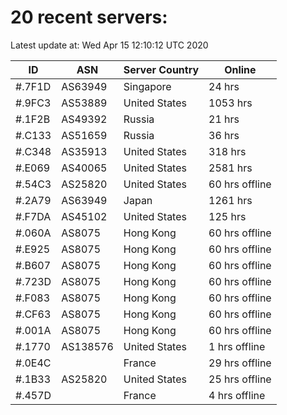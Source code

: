 # 20 recent servers:

Latest update at: Wed Apr 15 12:10:12 UTC 2020

| ID | ASN | Server Country | Online |
| -- | --- | -------------- | ------ |
| #.7F1D | AS63949 | Singapore | 24 hrs |
| #.9FC3 | AS53889 | United States | 1053 hrs |
| #.1F2B | AS49392 | Russia | 21 hrs |
| #.C133 | AS51659 | Russia | 36 hrs |
| #.C348 | AS35913 | United States | 318 hrs |
| #.E069 | AS40065 | United States | 2581 hrs |
| #.54C3 | AS25820 | United States | 60 hrs offline |
| #.2A79 | AS63949 | Japan | 1261 hrs |
| #.F7DA | AS45102 | United States | 125 hrs |
| #.060A | AS8075 | Hong Kong | 60 hrs offline |
| #.E925 | AS8075 | Hong Kong | 60 hrs offline |
| #.B607 | AS8075 | Hong Kong | 60 hrs offline |
| #.723D | AS8075 | Hong Kong | 60 hrs offline |
| #.F083 | AS8075 | Hong Kong | 60 hrs offline |
| #.CF63 | AS8075 | Hong Kong | 60 hrs offline |
| #.001A | AS8075 | Hong Kong | 60 hrs offline |
| #.1770 | AS138576 | United States | 1 hrs offline |
| #.0E4C |  | France | 29 hrs offline |
| #.1B33 | AS25820 | United States | 25 hrs offline |
| #.457D |  | France | 4 hrs offline |

